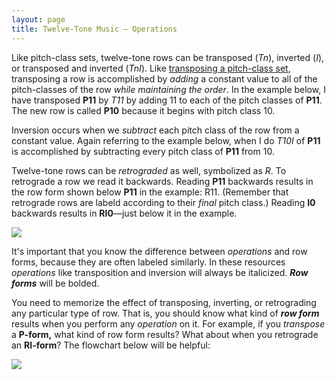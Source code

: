 ```yaml
---
layout: page
title: Twelve-Tone Music — Operations
---
```


Like pitch-class sets, twelve-tone rows can be transposed (*Tn*),  inverted (*I*), or transposed and inverted (*TnI*). Like [transposing a pitch-class set](transposition.html), transposing a row is accomplished by *adding* a constant value to all of the pitch-classes of the row *while maintaining the order*. In the example below, I have transposed **P11** by *T11* by adding 11 to each of the pitch classes of **P11**. The new row is called **P10** because it begins with pitch class 10. 

Inversion occurs when we *subtract* each pitch class of the row from a constant value. Again referring to the example below, when I do *T10I* of **P11** is accomplished by subtracting every pitch class of **P11** from 10.

Twelve-tone rows can be _retrograded_ as well, symbolized as *R*. To retrograde a row we read it backwards. Reading **P11** backwards results in the row form shown below **P11** in the example: R11. (Remember that retrograde rows are labeld according to their *final* pitch class.) Reading **I0** backwards results in **RI0**—just below it in the example.

[![](Graphics/postTonal/operations.png)](Graphics/postTonal/operations.png)

It's important that you know the difference between *operations* and row forms, because they are often labeled similarly. In these resources *operations* like transposition and inversion will always be italicized. ***Row forms*** will be bolded.

You need to memorize the effect of transposing, inverting, or retrograding any particular type of row. That is, you should know what kind of ***row form*** results when you perform any *operation* on it. For example, if you *transpose* a **P-form,** what kind of row form results? What about when you retrograde an **RI-form**? The flowchart below will be helpful:

[![](Graphics/postTonal/abstractedRowClass.png)](Graphics/postTonal/abstractedRowClass.png)

 

